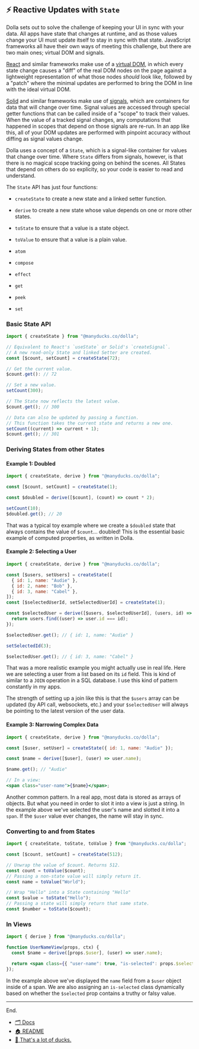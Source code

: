 ## ⚡ Reactive Updates with `State`

Dolla sets out to solve the challenge of keeping your UI in sync with your data. All apps have state that changes at runtime, and as those values change your UI must update itself to stay in sync with that state. JavaScript frameworks all have their own ways of meeting this challenge, but there are two main ones; virtual DOM and signals.

[React](https://react.dev) and similar frameworks make use of a [virtual DOM](https://svelte.dev/blog/virtual-dom-is-pure-overhead), in which every state change causes a "diff" of the real DOM nodes on the page against a lightweight representation of what those nodes _should_ look like, followed by a "patch" where the minimal updates are performed to bring the DOM in line with the ideal virtual DOM.

[Solid](https://www.solidjs.com) and similar frameworks make use of [signals](https://dev.to/this-is-learning/the-evolution-of-signals-in-javascript-8ob), which are containers for data that will change over time. Signal values are accessed through special getter functions that can be called inside of a "scope" to track their values. When the value of a tracked signal changes, any computations that happened in scopes that depend on those signals are re-run. In an app like this, all of your DOM updates are performed with pinpoint accuracy without diffing as signal values change.

Dolla uses a concept of a `State`, which is a signal-like container for values that change over time. Where `State` differs from signals, however, is that there is no magical scope tracking going on behind the scenes. All States that depend on others do so explicity, so your code is easier to read and understand.

The `State` API has just four functions:

- `createState` to create a new state and a linked setter function.
- `derive` to create a new state whose value depends on one or more other states.
- `toState` to ensure that a value is a state object.
- `toValue` to ensure that a value is a plain value.

- `atom`
- `compose`
- `effect`
- `get`
- `peek`
- `set`


### Basic State API

```js
import { createState } from "@manyducks.co/dolla";

// Equivalent to React's `useState` or Solid's `createSignal`.
// A new read-only State and linked Setter are created.
const [$count, setCount] = createState(72);

// Get the current value.
$count.get(): // 72

// Set a new value.
setCount(300);

// The State now reflects the latest value.
$count.get(); // 300

// Data can also be updated by passing a function.
// This function takes the current state and returns a new one.
setCount((current) => current + 1);
$count.get(); // 301
```

### Deriving States from other States

#### Example 1: Doubled

```js
import { createState, derive } from "@manyducks.co/dolla";

const [$count, setCount] = createState(1);

const $doubled = derive([$count], (count) => count * 2);

setCount(10);
$doubled.get(); // 20
```

That was a typical toy example where we create a `$doubled` state that always contains the value of `$count`... doubled! This is the essential basic example of computed properties, as written in Dolla.

#### Example 2: Selecting a User

```js
import { createState, derive } from "@manyducks.co/dolla";

const [$users, setUsers] = createState([
  { id: 1, name: "Audie" },
  { id: 2, name: "Bob" },
  { id: 3, name: "Cabel" },
]);
const [$selectedUserId, setSelectedUserId] = createState(1);

const $selectedUser = derive([$users, $selectedUserId], (users, id) => {
  return users.find((user) => user.id === id);
});

$selectedUser.get(); // { id: 1, name: "Audie" }

setSelectedId(3);

$selectedUser.get(); // { id: 3, name: "Cabel" }
```

That was a more realistic example you might actually use in real life. Here we are selecting a user from a list based on its `id` field. This is kind of similar to a `JOIN` operation in a SQL database. I use this kind of pattern constantly in my apps.

The strength of setting up a join like this is that the `$users` array can be updated (by API call, websockets, etc.) and your `$selectedUser` will always be pointing to the latest version of the user data.

#### Example 3: Narrowing Complex Data

```jsx
import { createState, derive } from "@manyducks.co/dolla";

const [$user, setUser] = createState({ id: 1, name: "Audie" });

const $name = derive([$user], (user) => user.name);

$name.get(); // "Audie"

// In a view:
<span class="user-name">{$name}</span>;
```

Another common pattern. In a real app, most data is stored as arrays of objects. But what you need in order to slot it into a view is just a string. In the example above we've selected the user's name and slotted it into a `span`. If the `$user` value ever changes, the name will stay in sync.

### Converting to and from States

```js
import { createState, toState, toValue } from "@manyducks.co/dolla";

const [$count, setCount] = createState(512);

// Unwrap the value of $count. Returns 512.
const count = toValue($count);
// Passing a non-state value will simply return it.
const name = toValue("World");

// Wrap "Hello" into a State containing "Hello"
const $value = toState("Hello");
// Passing a state will simply return that same state.
const $number = toState($count);
```

### In Views

```jsx
import { derive } from "@manyducks.co/dolla";

function UserNameView(props, ctx) {
  const $name = derive([props.$user], (user) => user.name);

  return <span class={{ "user-name": true, "is-selected": props.$selected }}>{$name}</span>;
});
```

In the example above we've displayed the `name` field from a `$user` object inside of a span. We are also assigning an `is-selected` class dynamically based on whether the `$selected` prop contains a truthy or falsy value.

---

End.

- [🗂️ Docs](./index.md)
- [🏠 README](../README.md)
- [🦆 That's a lot of ducks.](https://www.manyducks.co)
